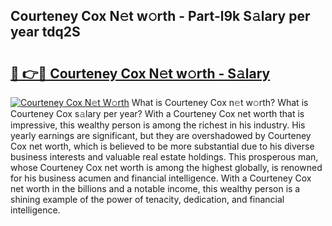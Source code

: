 ## Courteney Cox N𝚎t w𝚘rth - Part-l9k S𝚊lary per year tdq2S

# <h2><a href="http://gc26lf.nevu.top/?p=Courteney+Cox">🔗 👉🔴 Courteney Cox N𝚎t w𝚘rth - S𝚊lary</a></h2>

[![Courteney Cox N𝚎t W𝚘rth](https://i.imgur.com/Oavwk0R.jpeg)](http://gc26lf.nevu.top/?p=Courteney+Cox)
What is Courteney Cox n𝚎t w𝚘rth? What is Courteney Cox s𝚊lary per year?
With a Courteney Cox net worth that is impressive, this wealthy person is among the richest in his industry. His yearly earnings are significant, but they are overshadowed by Courteney Cox net worth, which is believed to be more substantial due to his diverse business interests and valuable real estate holdings. This prosperous man, whose Courteney Cox net worth is among the highest globally, is renowned for his business acumen and financial intelligence. With a Courteney Cox net worth in the billions and a notable income, this wealthy person is a shining example of the power of tenacity, dedication, and financial intelligence.
